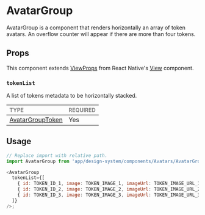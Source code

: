 # AvatarGroup

AvatarGroup is a component that renders horizontally an array of token avatars. An overflow counter will appear if there are more than four tokens.

## Props

This component extends [ViewProps](https://reactnative.dev/docs/view-style-props) from React Native's [View](https://reactnative.dev/docs/view) component.

### `tokenList`

A list of tokens metadata to be horizontally stacked.

| <span style="color:gray;font-size:14px">TYPE</span> | <span style="color:gray;font-size:14px">REQUIRED</span> |
| :-------------------------------------------------- | :------------------------------------------------------ |
| [AvatarGroupToken](./AvatarGroup.types.ts#L16)      | Yes                                                     |

## Usage

```javascript
// Replace import with relative path.
import AvatarGroup from 'app/design-system/components/Avatars/AvatarGroup';

<AvatarGroup
  tokenList={[
    { id: TOKEN_ID_1, image: TOKEN_IMAGE_1, imageUrl: TOKEN_IMAGE_URL_1 },
    { id: TOKEN_ID_2, image: TOKEN_IMAGE_2, imageUrl: TOKEN_IMAGE_URL_2 },
    { id: TOKEN_ID_3, image: TOKEN_IMAGE_3, imageUrl: TOKEN_IMAGE_URL_3 },
  ]}
/>;
```
